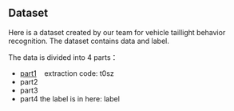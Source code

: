 ## Dataset

Here is a dataset created by our team for vehicle taillight behavior recognition.
The dataset contains data and label.

The data is divided into 4 parts：
- [part1](https://pan.baidu.com/s/11NZ0ob_R6RH4qGUZ4svfMQ)&nbsp;&nbsp;&nbsp;&nbsp;extraction code: t0sz
- part2
- part3
- part4
the label is in here:
label
